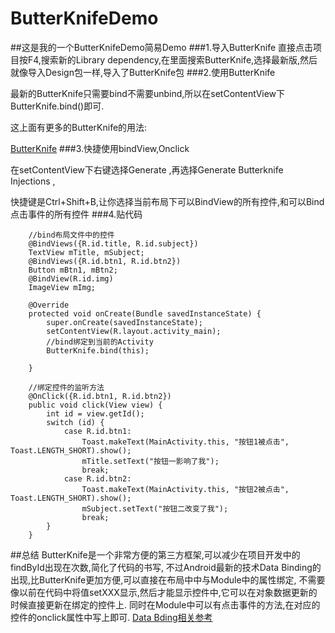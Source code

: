 # ButterKnifeDemo
##这是我的一个ButterKnifeDemo简易Demo
###1.导入ButterKnife
直接点击项目按F4,搜索新的Library dependency,在里面搜索ButterKnife,选择最新版,然后就像导入Design包一样,导入了ButterKnife包
###2.使用ButterKnife

最新的ButterKnife只需要bind不需要unbind,所以在setContentView下ButterKnife.bind()即可.

这上面有更多的ButterKnife的用法:

[ButterKnife](http://jakewharton.github.io/butterknife) 
###3.快捷使用bindView,Onclick

在setContentView下右键选择Generate ,再选择Generate Butterknife Injections ,

快捷键是Ctrl+Shift+B,让你选择当前布局下可以BindView的所有控件,和可以Bind点击事件的所有控件
###4.贴代码
```javasscript
    //bind布局文件中的控件
    @BindViews({R.id.title, R.id.subject})
    TextView mTitle, mSubject;
    @BindViews({R.id.btn1, R.id.btn2})
    Button mBtn1, mBtn2;
    @BindView(R.id.img)
    ImageView mImg;

    @Override
    protected void onCreate(Bundle savedInstanceState) {
        super.onCreate(savedInstanceState);
        setContentView(R.layout.activity_main);
        //bind绑定到当前的Activity
        ButterKnife.bind(this);

    }

    //绑定控件的监听方法
    @OnClick({R.id.btn1, R.id.btn2})
    public void click(View view) {
        int id = view.getId();
        switch (id) {
            case R.id.btn1:
                Toast.makeText(MainActivity.this, "按钮1被点击", Toast.LENGTH_SHORT).show();
                mTitle.setText("按钮一影响了我");
                break;
            case R.id.btn2:
                Toast.makeText(MainActivity.this, "按钮2被点击", Toast.LENGTH_SHORT).show();
                mSubject.setText("按钮二改变了我");
                break;
        }
    }
```    
##总结
ButterKnife是一个非常方便的第三方框架,可以减少在项目开发中的findById出现在次数,简化了代码的书写,
不过Android最新的技术Data Binding的出现,比ButterKnife更加方便,可以直接在布局中中与Module中的属性绑定,
不需要像以前在代码中将值setXXX显示,然后才能显示控件中,它可以在对象数据更新的时候直接更新在绑定的控件上.
同时在Module中可以有点击事件的方法,在对应的控件的onclick属性中写上即可.
[Data Bding相关参考](http://www.jcodecraeer.com/a/anzhuokaifa/androidkaifa/2015/0603/2992.html)
